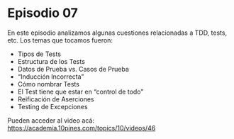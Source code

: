 # Episodio 07
En este episodio analizamos algunas cuestiones relacionadas a TDD, tests, etc.
Los temas que tocamos fueron:
- Tipos de Tests
- Estructura de los Tests
- Datos de Prueba vs. Casos de Prueba
- “Inducción Incorrecta”
- Cómo nombrar Tests
- El Test tiene que estar en “control de todo”
- Reificación de Aserciones
- Testing de Excepciones

Pueden acceder al video acá: https://academia.10pines.com/topics/10/videos/46
